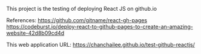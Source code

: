 This project is the testing of deploying React JS on github.io

References: https://github.com/gitname/react-gh-pages
https://codeburst.io/deploy-react-to-github-pages-to-create-an-amazing-website-42d8b09cd4d

This web application URL:
https://chanchailee.github.io/test-github-reactjs/ 
